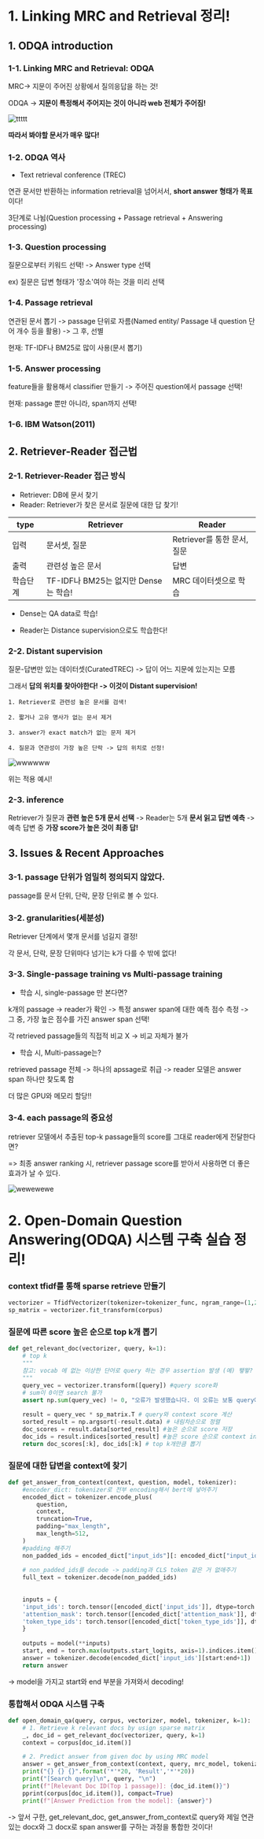 # 1. Linking MRC and Retrieval 정리!

## 1. ODQA introduction

### 1-1. Linking MRC and Retrieval: ODQA

MRC-> 지문이 주어진 상황에서 질의응답을 하는 것!

ODQA -> **지문이 특정해서 주어지는 것이 아니라 web 전체가 주어짐!**

![ttttt](https://user-images.githubusercontent.com/59636424/137093965-ca4d5d2c-d1c5-4ff3-80b5-5bb05123d22b.PNG)

**따라서 봐야할 문서가 매우 많다!**

### 1-2. ODQA 역사

* Text retrieval conference (TREC) 

연관 문서만 반환하는 information retrieval을 넘어서서, **short answer 형태가 목표**이다!

3단계로 나뉨(Question processing + Passage retrieval + Answering processing)

### 1-3. Question processing

질문으로부터 키워드 선택! -> Answer type 선택

ex) 질문은 답변 형태가 '장소'여야 하는 것을 미리 선택

### 1-4. Passage retrieval

연관된 문서 뽑기 -> passage 단위로 자름(Named entity/ Passage 내 question 단어 개수 등을 활용) -> 그 후, 선별

현재: TF-IDF나 BM25로 많이 사용(문서 뽑기)

### 1-5. Answer processing

feature들을 활용해서 classifier 만들기 -> 주어진 question에서 passage 선택!

현재: passage 뿐만 아니라, span까지 선택!

### 1-6. IBM Watson(2011)

## 2. Retriever-Reader 접근법

### 2-1. Retriever-Reader 접근 방식

* Retriever: DB에 문서 찾기
* Reader: Retriever가 찾은 문서로 질문에 대한 답 찾기!


|type|Retriever|Reader|
|---|----|-----|
|입력|문서셋, 질문|Retriever를 통한 문서, 질문|
|출력|관련성 높은 문서|답변|
|학습단계|TF-IDF나 BM25는 없지만 Dense는 학습!|MRC 데이터셋으로 학습|

* Dense는 QA data로 학습!

* Reader는 Distance supervision으로도 학습한다!

### 2-2. Distant supervision

질문-답변만 있는 데이터셋(CuratedTREC) -> 답이 어느 지문에 있는지는 모름

그래서 **답의 위치를 찾아야한다! -> 이것이 Distant supervision!**

    1. Retriever로 관련성 높은 문서를 검색!
    
    2. 짧거나 고유 명사가 없는 문서 제거
    
    3. answer가 exact match가 없는 문저 제거
    
    4. 질문과 연관성이 가장 높은 단락 -> 답의 위치로 선정!
    
![wwwwww](https://user-images.githubusercontent.com/59636424/137097945-c16ccf72-f312-4141-a607-da49947115a3.PNG)

위는 적용 예시!

### 2-3. inference

Retriever가 질문과 **관련 높은 5개 문서 선택** -> Reader는 5개 **문서 읽고 답변 예측** -> 예측 답변 중 **가장 score가 높은 것이 최종 답!**

## 3. Issues & Recent Approaches

### 3-1. passage 단위가 엄밀히 정의되지 않았다.

passage를 문서 단위, 단락, 문장 단위로 볼 수 있다.

### 3-2. granularities(세분성)

Retriever 단계에서 몇개 문서를 넘길지 결정!

각 문서, 단락, 문장 단위마다 넘기는 k가 다를 수 밖에 없다!

### 3-3. Single-passage training vs Multi-passage training

* 학습 시, single-passage 만 본다면?

k개의 passage -> reader가 확인 -> 특정 answer span에 대한 예측 점수 측정 -> 그 중, 가장 높은 점수를 가진 answer span 선택!

각 retrieved passage들의 직접적 비교 X -> 비교 자체가 불가

* 학습 시, Multi-passage는?

retrieved passage 전체 -> 하나의 apssage로 취급 -> reader 모델은 answer span 하나만 찾도록 함

더 많은 GPU와 메모리 할당!!

### 3-4. each passage의 중요성

retriever 모델에서 추출된 top-k passage들의 score를 그대로 reader에게 전달한다면?

=> 최종 answer ranking 시, retriever passage score를 받아서 사용하면 더 좋은 효과가 날 수 있다.

![wewewewe](https://user-images.githubusercontent.com/59636424/137100860-8dc6bef3-a42e-4beb-8090-758451ee9b42.PNG)

# 2. Open-Domain Question Answering(ODQA) 시스템 구축 실습 정리!

### context tfidf를 통해 sparse retrieve 만들기

```python
vectorizer = TfidfVectorizer(tokenizer=tokenizer_func, ngram_range=(1,2))
sp_matrix = vectorizer.fit_transform(corpus)
```

### 질문에 따른 score 높은 순으로 top k개 뽑기

```python
def get_relevant_doc(vectorizer, query, k=1):
    # top k
    """
    참고: vocab 에 없는 이상한 단어로 query 하는 경우 assertion 발생 (예) 뙣뙇?
    """
    query_vec = vectorizer.transform([query]) #query score화
    # sum이 0이면 search 불가
    assert np.sum(query_vec) != 0, "오류가 발생했습니다. 이 오류는 보통 query에 vectorizer의 vocab에 없는 단어만 존재하는 경우 발생합니다."
    
    result = query_vec * sp_matrix.T # query와 context score 계산
    sorted_result = np.argsort(-result.data) # 내림차순으로 정렬
    doc_scores = result.data[sorted_result] #높은 순으로 score 저장
    doc_ids = result.indices[sorted_result] #높은 score 순으로 context index 저장
    return doc_scores[:k], doc_ids[:k] # top k개만큼 뽑기
```

### 질문에 대한 답변을 context에 찾기

```python
def get_answer_from_context(context, question, model, tokenizer):
    #encoder_dict: tokenizer로 전부 encoding해서 bert에 넣어주기
    encoded_dict = tokenizer.encode_plus(  
        question,
        context,
        truncation=True,
        padding="max_length",
        max_length=512,
    )
    #padding 해주기
    non_padded_ids = encoded_dict["input_ids"][: encoded_dict["input_ids"].index(tokenizer.pad_token_id)]
    
    # non_padded_ids를 decode -> padding과 CLS token 같은 거 없애주기
    full_text = tokenizer.decode(non_padded_ids)
    
    
    inputs = {
    'input_ids': torch.tensor([encoded_dict['input_ids']], dtype=torch.long),
    'attention_mask': torch.tensor([encoded_dict['attention_mask']], dtype=torch.long),
    'token_type_ids': torch.tensor([encoded_dict['token_type_ids']], dtype=torch.long)
    }
    
    outputs = model(**inputs)
    start, end = torch.max(outputs.start_logits, axis=1).indices.item(), torch.max(outputs.end_logits, axis=1).indices.item()
    answer = tokenizer.decode(encoded_dict['input_ids'][start:end+1])
    return answer
```

-> model을 가지고 start와 end 부분을 가져와서 decoding!

### 통합해서 ODQA 시스템 구축

```python
def open_domain_qa(query, corpus, vectorizer, model, tokenizer, k=1):
    # 1. Retrieve k relevant docs by usign sparse matrix
    _, doc_id = get_relevant_doc(vectorizer, query, k=1)
    context = corpus[doc_id.item()]

    # 2. Predict answer from given doc by using MRC model
    answer = get_answer_from_context(context, query, mrc_model, tokenizer)
    print("{} {} {}".format('*'*20, 'Result','*'*20))
    print("[Search query]\n", query, "\n")
    print(f"[Relevant Doc ID(Top 1 passage)]: {doc_id.item()}")
    pprint(corpus[doc_id.item()], compact=True)
    print(f"[Answer Prediction from the model]: {answer}")
```

-> 앞서 구한, get_relevant_doc, get_answer_from_context로 query와 제일 연관 있는 docx와 그 docx로 span answer를 구하는 과정을 통합한 것이다!
